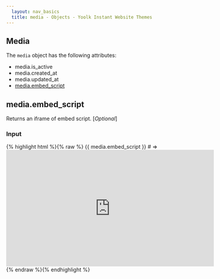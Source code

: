 ```yaml
---
  layout: nav_basics
  title: media - Objects - Yoolk Instant Website Themes
---
```


<h2 class="section-title">Media</h2>

The <code>media</code> object has the following attributes:

<div class="panel">
  <div class="panel-body">
    <ul>
      <li>
        media.is_active
      </li>
      <li>
        media.created_at
      </li>
      <li>
        media.updated_at
      </li>
      <li>
        <a href="#embed_script">media.embed_script</a>
      </li>
    </ul>
  </div>
</div>

<h2 class="tags" id="embed_script">media.embed_script</h2>

Returns an iframe of embed script. [*Optional*]

<div class="panel">
  <div class="panel-header">
    <h3>Input</h3>
  </div>
  <div class="panel-body">
{% highlight html %}{% raw %}
{{ media.embed_script }}
# => <iframe width="560" height="315" src="http://www.youtube.com/embed/DlayORza9gg" frameborder="0" allowfullscreen></iframe>
{% endraw %}{% endhighlight %}
  </div>
</div>